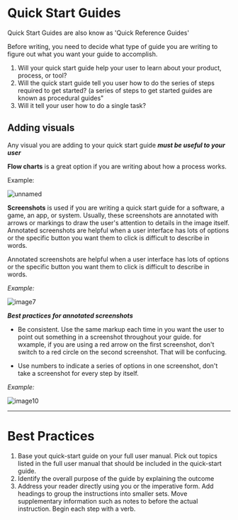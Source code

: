 # Quick Start Guides
Quick Start Guides are also know as 'Quick Reference Guides'

Before writing, you need to decide what type of guide you are writing to figure out what you want your guide to accomplish.

1. Will your quick start guide help your user to learn about your product, process, or tool?
2. Will the quick start guide tell you user how to do the series of steps required to get started? (a series of steps to get started guides are known as procedural guides"
3. Will it tell your user how to do a single task?

## Adding visuals
Any visual you are adding to your quick start guide ***must be useful to your user***

**Flow charts** is a great option if you are writing about how a process works.

Example:

![unnamed](https://user-images.githubusercontent.com/60129693/114691046-8ff5ee80-9d17-11eb-8a8e-f77f6caa8b7d.png)


**Screenshots** is used if you are writing a quick start guide for a software, a game, an app, or system.
Usually, these screenshots are annotated with arrows or markings to draw the user's attention to details in the image itself. Annotated screenshots are helpful when a user interface has lots of options or the specific button you want them to click is difficult to describe in words. 

Annotated screenshots are helpful when a user interface has lots of options or the specific button you want them to click is difficult to describe in words.

*Example:*

![image7](https://user-images.githubusercontent.com/60129693/114692882-56be7e00-9d19-11eb-8abd-02724932d373.png)


***Best practices for annotated screenshots***

- Be consistent. Use the same markup each time in you want the user to point out something in a screenshot throughout your guide. for wxample, if you are using a red arrow on the first screenshot, don't switch to a red circle on the second screenshot. That will be confucing.

- Use numbers to indicate a series of options in one screenshot, don't take a screenshot for every step by itself.

*Example:*

![image10](https://user-images.githubusercontent.com/60129693/114692909-5d4cf580-9d19-11eb-95e6-5fa51173a496.png)

--------------------------------------------------------------------------------------
# Best Practices

1. Base yout quick-start guide on your full user manual. Pick out topics listed in the full user manual that should be included in the quick-start guide.
2. Identify the overall purpose of the guide by explaining the outcome
3. Address your reader directly using you or the imperative form.
Add headings to group the instructions into smaller sets.
Move supplementary information such as notes to before the actual instruction.
Begin each step with a verb.



